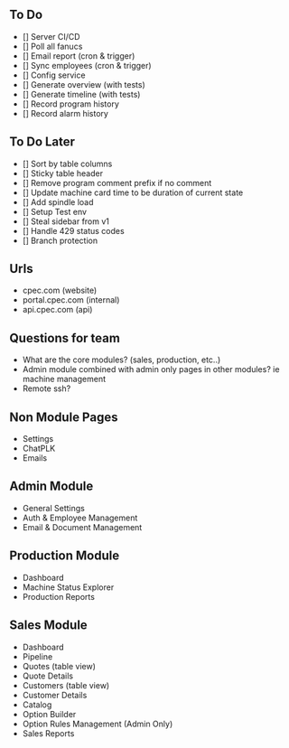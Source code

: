 ## To Do

- [] Server CI/CD
- [] Poll all fanucs
- [] Email report (cron & trigger)
- [] Sync employees (cron & trigger)
- [] Config service
- [] Generate overview (with tests)
- [] Generate timeline (with tests)
- [] Record program history
- [] Record alarm history

## To Do Later

- [] Sort by table columns
- [] Sticky table header
- [] Remove program comment prefix if no comment
- [] Update machine card time to be duration of current state
- [] Add spindle load
- [] Setup Test env
- [] Steal sidebar from v1
- [] Handle 429 status codes
- [] Branch protection

## Urls

- cpec.com (website)
- portal.cpec.com (internal)
- api.cpec.com (api)

## Questions for team

- What are the core modules? (sales, production, etc..)
- Admin module combined with admin only pages in other modules? ie machine management
- Remote ssh?

## Non Module Pages

- Settings
- ChatPLK
- Emails

## Admin Module

- General Settings
- Auth & Employee Management
- Email & Document Management

## Production Module

- Dashboard
- Machine Status Explorer
- Production Reports

## Sales Module

- Dashboard
- Pipeline
- Quotes (table view)
- Quote Details
- Customers (table view)
- Customer Details
- Catalog
- Option Builder
- Option Rules Management (Admin Only)
- Sales Reports

